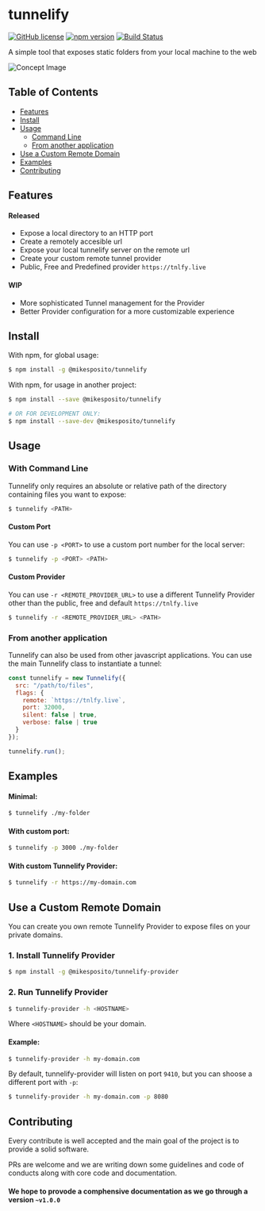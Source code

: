 # tunnelify

[![GitHub license](https://img.shields.io/badge/license-MIT-blue.svg)](https://github.com/mikesposito/tunnelify/blob/master/LICENSE) [![npm version](https://img.shields.io/npm/v/@mikesposito/tunnelify.svg?style=flat)](https://www.npmjs.com/package/@mikesposito/tunnelify) [![Build Status](https://www.travis-ci.com/mikesposito/tunnelify.svg?branch=master)](https://www.travis-ci.com/mikesposito/tunnelify)

A simple tool that exposes static folders from your local machine to the web

![Concept Image](https://tunnelify.s3.eu-west-1.amazonaws.com/concept.png)

## Table of Contents

- [Features](#features)
- [Install](#install)
- [Usage](#usage)
  - [Command Line](#with-command-line)
  - [From another application](#from-another-application)
- [Use a Custom Remote Domain](#use-a-custom-remote-domain)
- [Examples](#examples)
- [Contributing](#contributing)

## Features

#### Released

- Expose a local directory to an HTTP port
- Create a remotely accesible url
- Expose your local tunnelify server on the remote url
- Create your custom remote tunnel provider
- Public, Free and Predefined provider `https://tnlfy.live`

#### WIP

- More sophisticated Tunnel management for the Provider
- Better Provider configuration for a more customizable experience


## Install

With npm, for global usage:

```bash
$ npm install -g @mikesposito/tunnelify
```

With npm, for usage in another project:

```bash
$ npm install --save @mikesposito/tunnelify

# OR FOR DEVELOPMENT ONLY:
$ npm install --save-dev @mikesposito/tunnelify
```

## Usage

### With Command Line

Tunnelify only requires an absolute or relative path of the directory containing files you want to expose:

```bash
$ tunnelify <PATH>
```

#### Custom Port

You can use `-p <PORT>` to use a custom port number for the local server:

```bash
$ tunnelify -p <PORT> <PATH>
```

#### Custom Provider

You can use `-r <REMOTE_PROVIDER_URL>` to use a different Tunnelify Provider other than the public, free and default `https://tnlfy.live`

```bash
$ tunnelify -r <REMOTE_PROVIDER_URL> <PATH>
```

### From another application

Tunnelify can also be used from other javascript applications.
You can use the main Tunnelify class to instantiate a tunnel:

```javascript
const tunnelify = new Tunnelify({
  src: "/path/to/files",
  flags: {
    remote: `https://tnlfy.live`, 
    port: 32000,
    silent: false | true,
    verbose: false | true
  }
});

tunnelify.run();
```

## Examples

#### Minimal:
```bash
$ tunnelify ./my-folder
```

#### With custom port:
```bash
$ tunnelify -p 3000 ./my-folder
```

#### With custom Tunnelify Provider:
```bash
$ tunnelify -r https://my-domain.com
```

## Use a Custom Remote Domain

You can create you own remote Tunnelify Provider to expose files on your private domains.

### 1. Install Tunnelify Provider
```bash
$ npm install -g @mikesposito/tunnelify-provider
```

### 2. Run Tunnelify Provider
```bash
$ tunnelify-provider -h <HOSTNAME>
```
Where `<HOSTNAME>` should be your domain.
#### Example:
```bash
$ tunnelify-provider -h my-domain.com
```

By default, tunnelify-provider will listen on port `9410`, but you can shoose a different port with `-p`:
```bash
$ tunnelify-provider -h my-domain.com -p 8080
```

## Contributing

Every contribute is well accepted and the main goal of the project is to provide a solid software.

PRs are welcome and we are writing down some guidelines and code of conducts along with core code and documentation.

#### We hope to provode a comphensive documentation as we go through a version `~v1.0.0`
